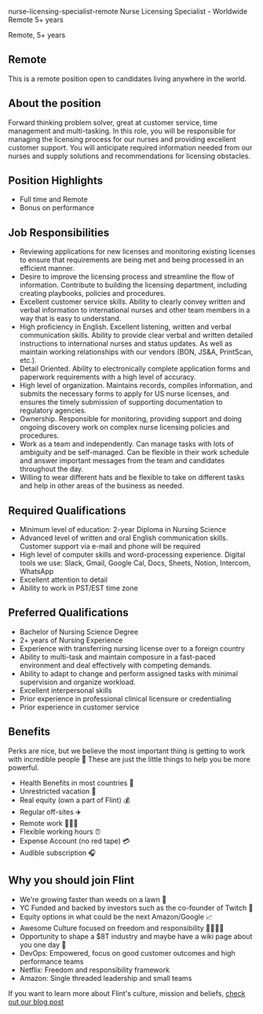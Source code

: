 nurse-licensing-specialist-remote
Nurse Licensing Specialist - Worldwide
Remote
5+ years


Remote, 5+ years

## Remote
This is a remote position open to candidates living anywhere in the world.

## About the position

Forward thinking problem solver, great at customer service, time management and multi-tasking. In this role, you will be responsible for managing the licensing process for our nurses and providing excellent customer support. You will anticipate required information needed from our nurses and supply solutions and recommendations for licensing obstacles.

## Position Highlights

- Full time and Remote
- Bonus on performance

## Job Responsibilities

- Reviewing applications for new licenses and monitoring existing licenses to ensure that requirements are being met and being processed in an efficient manner.
- Desire to improve the licensing process and streamline the flow of information. Contribute to building the licensing department, including creating playbooks, policies and procedures.
- Excellent customer service skills. Ability to clearly convey written and verbal information to international nurses and other team members in a way that is easy to understand.
- High proficiency in English. Excellent listening, written and verbal communication skills. Ability to provide clear verbal and written detailed instructions to international nurses and status updates. As well as maintain working relationships with our vendors (BON, JS&A, PrintScan, etc.).
- Detail Oriented. Ability to electronically complete application forms and paperwork requirements with a high level of accuracy.
- High level of organization. Maintains records, compiles information, and submits the necessary forms to apply for US nurse licenses, and ensures the timely submission of supporting documentation to regulatory agencies.
- Ownership. Responsible for monitoring, providing support and doing ongoing discovery work on complex nurse licensing policies and procedures.
- Work as a team and independently. Can manage tasks with lots of ambiguity and be self-managed. Can be flexible in their work schedule and answer important messages from the team and candidates throughout the day.
- Willing to wear different hats and be flexible to take on different tasks and help in other areas of the business as needed.


## Required Qualifications

- Minimum level of education: 2-year Diploma in Nursing Science
- Advanced level of written and oral English communication skills. Customer support via e-mail and phone will be required
- High level of computer skills and word-processing experience. Digital tools we use: Slack, Gmail, Google Cal, Docs, Sheets, Notion, Intercom, WhatsApp
- Excellent attention to detail
- Ability to work in PST/EST time zone


## Preferred Qualifications

- Bachelor of Nursing Science Degree
- 2+ years of Nursing Experience
- Experience with transferring nursing license over to a foreign country
- Ability to multi-task and maintain composure in a fast-paced environment and deal effectively with competing demands.
- Ability to adapt to change and perform assigned tasks with minimal supervision and organize workload.
- Excellent interpersonal skills
- Prior experience in professional clinical licensure or credentialing
- Prior experience in customer service


## Benefits

Perks are nice, but we believe the most important thing is getting to work with incredible people 🤗 These are just the little things to help you be more powerful.

- Health Benefits in most countries 🏥
- Unrestricted vacation 🌴
- Real equity (own a part of Flint) 💰
- Regular off-sites ✈️
- Remote work 👩🏽‍💻
- Flexible working hours ⏰
- Expense Account (no red tape) 💳
- Audible subscription 🎧


## Why you should join Flint
- We're growing faster than weeds on a lawn 🌱
- YC Funded and backed by investors such as the co-founder of Twitch 💸
- Equity options in what could be the next Amazon/Google 📈
- Awesome Culture focused on freedom and responsibility 👨‍👩‍👧‍👦
- Opportunity to shape a $8T industry and maybe have a wiki page about you one day 📜
- DevOps: Empowered, focus on good customer outcomes and high performance teams
- Netflix: Freedom and responsibility framework
- Amazon: Single threaded leadership and small teams

If you want to learn more about Flint's culture, mission and beliefs, [check out our blog post](https://withflint.com/blog/why-flint)